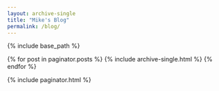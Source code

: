 ```yaml
---
layout: archive-single
title: "Mike's Blog"
permalink: /blog/
---
```


{% include base_path %}

{% for post in paginator.posts %}
  {% include archive-single.html %}
{% endfor %}

{% include paginator.html %}
